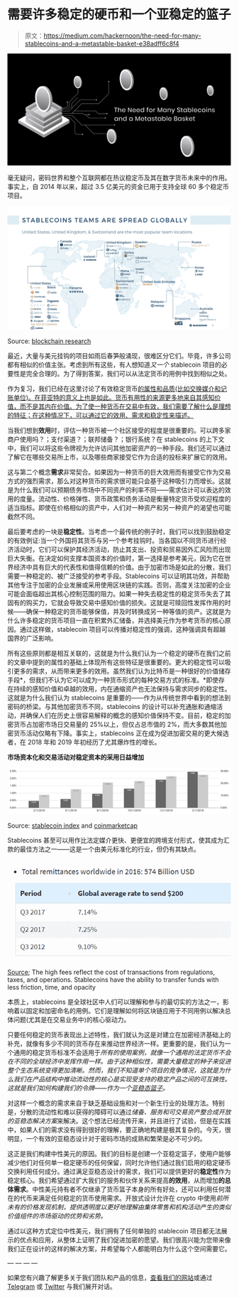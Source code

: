 # 需要许多稳定的硬币和一个亚稳定的篮子

> 原文：<https://medium.com/hackernoon/the-need-for-many-stablecoins-and-a-metastable-basket-e38adff6c8f4>

![](img/f36a4055b6082c556e33ed879e082f1d.png)

毫无疑问，密码世界和整个互联网都在热议稳定币及其在数字货币未来中的作用。事实上，自 2014 年以来，超过 3.5 亿美元的资金已用于支持全球 60 多个稳定币项目。

![](img/5e8769d477642767b82acbf0898ae406.png)

Source: [blockchain research](https://www.blockchain.com/research)

最近，大量与美元挂钩的项目如雨后春笋般涌现，很难区分它们。毕竟，许多公司都有相似的价值主张。考虑到所有这些，有人想知道*又一个* stablecoin 项目的必要性是完全合理的。为了得到答案，我们可以从法定货币的用例中找到相似之处。

作为复习，我们已经在这里讨论了有效稳定货币[的属性和品质(比如交换媒介和记账单位)。在菲亚特的意义上也是如此。货币有用性的来源更多地来自其感知价值，而不是其内在价值。为了使一种货币在交易中有效，我们需要了解什么是理想的特征；在这种情况下，可以通过它的效用、需求和稳定性来描述。](/@neutralproject/an-introduction-to-stablecoins-6a2a6c67d447)

当我们想到**效用**时，评估一种货币被一个社区接受的程度是很重要的。可以跨多家商户使用吗？；支付渠道？；联邦储备？；银行系统？在 stablecoins 的上下文中，我们可以将这些令牌视为允许访问其他加密资产的一种手段。我们还可以通过了解它在哪些交易所上市，以及哪些商家接受它作为合适的投标来扩展它的效用。

这与第二个概念**需求**非常契合。如果因为一种货币的巨大效用而有接受它作为交易方式的强烈需求，那么对这种货币的需求很可能只会基于这种吸引力而增长。这就是为什么我们可以预期债务市场中不同资产的利率不同——需求估计可以表达的效用的度量。流动性、价格弹性、货币政策和债务活动是衡量特定货币受欢迎程度的适当指标。即使在价格相似的资产中，人们对一种资产和另一种资产的渴望也可能截然不同。

最后要考虑的一块是**稳定性**。当考虑一个最传统的例子时，我们可以找到鼓励稳定的有效例证:当一个外国将其货币与另一个参考挂钩时。当各国以不同货币进行经济活动时，它们可以保护其经济活动，防止其支出、投资和贸易因外汇风险而出现巨大失衡。在决定如何支撑本国资本的价值时，第一选择是参考美元，因为它在世界经济中具有巨大的代表性和值得信赖的价值。由于加密市场是如此的分散，我们需要一种稳定的、被广泛接受的参考手段。Stablecoins 可以证明其功效，并帮助其他专注于加密的企业发展或采用使用区块链的实践。否则，高度关注加密的企业可能会面临超出其核心控制范围的阻力。如果一种失去稳定性的稳定货币失去了其固有的购买力，它就会导致交易中感知价值的损失。这就是可赎回性发挥作用的时候——确保一种稳定的货币能够保值，并及时转换成另一种等值的资产。这就是为什么许多稳定的货币项目一直在积累外汇储备，并选择美元作为参考货币的核心原因。通过这样做，stablecoin 项目可以传播对稳定性的强调，这种强调具有超越国界的广泛影响。

所有这些原则都是相互关联的，这就是为什么我们认为一个稳定的硬币在我们之前的文章中提到的属性的基础上体现所有这些特征是很重要的。更大的稳定性可以吸引更多的需求，从而带来更多的效用。虽然我们认为比特币是一种很好的价值储存手段*，但我们不认为它可以成为一种货币形式的每种交易方式的标准。*即使存在持续的感知价值和卓越的效用，内在通缩资产也无法保持与需求同步的稳定性。这就是为什么我们认为 stablecoins 是重要的——作为从传统世界中看到的想法到密码的桥梁。与其他加密货币不同，stablecoins 的设计可以补充通胀和通缩活动，并确保人们在历史上很容易解释的概念的感知价值保持不变。目前，稳定的加密货币占加密市场日交易量的 25%以上，但仅占总市值的 2%，而大多数其他加密货币活动仅略有下降。事实上，stablecoins 正在成为促进加密交易的更大候选者，在 2018 年和 2019 年初经历了尤其爆炸性的增长。

**市场资本化和交易活动对稳定资本的采用日益增加**

![](img/ce5b87ddd31ed43280e9261ebc000521.png)

Source: [stablecoin index](https://stablecoinindex.com/) and [coinmarketcap](https://coinmarketcap.com/charts/)

Stablecoins 甚至可以用作比法定媒介更快、更便宜的跨境支付形式，使其成为汇款的最佳方法之一——这是一个由美元标准化的行业，但仍有其缺点。

![](img/4331df92e78d4a65dc0be4f54716c133.png)

[Source](https://www.finder.com/remittance-fees-global-world); The high fees reflect the cost of transactions from regulations, taxes, and operations. Stablecoins have the ability to transfer funds with less friction, time, and opacity

本质上，stablecoins 是全球社区中人们可以理解和参与的最切实的方法之一，影响着以固定和加密命名的用例。它们是理解如何将区块链应用于不同用例以解决总体问题(尤其是在交易业务中)的核心驱动力。

只要任何稳定的货币表现出上述特性，我们就认为这是对建立在加密经济基础上的补充，就像有多少不同的货币存在来推动世界经济一样。更重要的是，我们认为一个通用的稳定货币标准不会适用于*所有的使用案例，就像一个通用的法定货币不会在不同的全球经济中发挥作用一样。由于这种相似性，需要大量稳定的种子来促进整个生态系统变得更加清晰。然而，我们不知道单个项目的竞争情况，这就是为什么我们在产品结构中推动流动性的核心是实现受支持的稳定产品之间的可互换性。这就是我们如何构建我们的令牌——作为一个[亚稳态篮子](/@neutralproject/intro-to-neutral-dollar-98f95d1ff9f4)。*

对这样一个概念的需求来自于缺乏基础设施和对一个新生行业的处理方法。特别是，分散的流动性和难以获得的障碍可以通过*储备、服务和可交易资产整合成开放的亚稳态解决方案*来解决。这个想法已经流传开来，并且进行了试验，但是在实践中，如果人们的需求没有得到很好的理解，要正确地构建是极其复杂的。今天，很明显，一个有效的亚稳态设计对于密码市场的成熟和繁荣是必不可少的。

这正是我们构建中性美元的原因。我们的目标是创建一个亚稳定篮子，使用户能够减少他们对任何单一稳定硬币的任何保留，同时允许他们通过我们启用的稳定硬币交换利用任何成分。通过满足亚稳态设计的需求，我们可以提供更好的**稳定性**作为稳定核心。我们希望通过扩大我们的服务和伙伴关系来提高**的效用**，从而增加**的总体需求**。中性美元持有者不仅继承了货币篮子本身的所有好处，还可以利用任何潜在的代币来满足任何稳定的货币使用需求。开放式设计允许在 crypto 中使用*前所未有的价格发现机制，提供透明度以更好地理解由集体零售和机构活动产生的类似价值组件的市场驱动的优势和劣势。*

通过以这种方式定位中性美元，我们拥有了任何单独的 stablecoin 项目都无法展示的优点和应用，从整体上证明了我们促进加密的愿望。我们很高兴能为您带来像我们正在设计的这样的解决方案，并希望每个人都能明白为什么这个空间需要它。

— — — —

如果您有兴趣了解更多关于我们团队和产品的信息，[查看我们的网站](http://www.neutralproject.com/)或通过 [Telegram](https://t.me/neutralproject) 或 [Twitter](http://www.twitter.com/neutral_project) 与我们展开对话。
